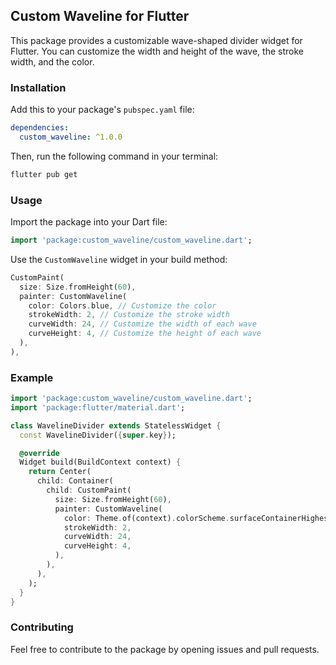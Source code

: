## Custom Waveline for Flutter

This package provides a customizable wave-shaped divider widget for Flutter. You can customize the width and height of the wave, the stroke width, and the color.

### Installation

Add this to your package's `pubspec.yaml` file:

```yaml
dependencies:
  custom_waveline: ^1.0.0
```

Then, run the following command in your terminal:

```bash
flutter pub get
```

### Usage

Import the package into your Dart file:

```dart
import 'package:custom_waveline/custom_waveline.dart';
```

Use the `CustomWaveline` widget in your build method:

```dart
CustomPaint(
  size: Size.fromHeight(60),
  painter: CustomWaveline(
    color: Colors.blue, // Customize the color
    strokeWidth: 2, // Customize the stroke width
    curveWidth: 24, // Customize the width of each wave
    curveHeight: 4, // Customize the height of each wave
  ),
),
```

### Example

```dart
import 'package:custom_waveline/custom_waveline.dart';
import 'package:flutter/material.dart';

class WavelineDivider extends StatelessWidget {
  const WavelineDivider({super.key});

  @override
  Widget build(BuildContext context) {
    return Center(
      child: Container(
        child: CustomPaint(
          size: Size.fromHeight(60),
          painter: CustomWaveline(
            color: Theme.of(context).colorScheme.surfaceContainerHighest,
            strokeWidth: 2,
            curveWidth: 24,
            curveHeight: 4,
          ),
        ),
      ),
    );
  }
}
```

### Contributing

Feel free to contribute to the package by opening issues and pull requests.
